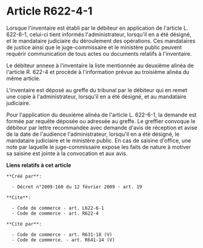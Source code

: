 # Article R622-4-1

Lorsque l'inventaire est établi par le débiteur en application de l'article L. 622-6-1, celui-ci tient informés
l'administrateur, lorsqu'il en a été désigné, et le mandataire judiciaire du déroulement des opérations. Ces mandataires de
justice ainsi que le juge-commissaire et le ministère public peuvent requérir communication de tous actes ou documents
relatifs à l'inventaire. 

Le débiteur annexe à l'inventaire la liste mentionnée au deuxième alinéa de l'article R. 622-4 et procède à l'information
prévue au troisième alinéa du même article.

L'inventaire est déposé au greffe du tribunal par le débiteur qui en remet une copie à l'administrateur, lorsqu'il en a été
désigné, et au mandataire judiciaire. 

Pour l'application du deuxième alinéa de l'article L. 622-6-1, la demande est formée par requête déposée ou adressée au
greffe. Le greffier convoque le débiteur par lettre recommandée avec demande d'avis de réception et avise de la date de
l'audience l'administrateur, lorsqu'il en a été désigné, le mandataire judiciaire et le ministère public. En cas de saisine
d'office, une note par laquelle le juge-commissaire expose les faits de nature à motiver sa saisine est jointe à la
convocation et aux avis.

**Liens relatifs à cet article**

	**Créé par**:

	  - Décret n°2009-160 du 12 février 2009 - art. 19

	**Cite**:

	  - Code de commerce - art. L622-6-1
	  - Code de commerce - art. R622-4

	**Cité par**:

	  - Code de commerce - art. R631-18 (V)
	  - Code de commerce. - art. R641-14 (V)
